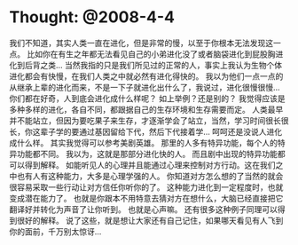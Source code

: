 # Thought: @2008-4-4
我们不知道，其实人类一直在进化，但是非常的慢，以至于你根本无法发现这一点。
比如你在有生之年都无法看见自己的小弟进化没了或者脑袋进化到屁股胸进化到后背之类…
当然我指的只是我们所见过的正常的人，事实上我认为生物个体进化都会有快慢，在我们人类之中就必然有进化得快的。
我以为他们一点一点的从继承上辈的进化而来，不是一下子就进化出什么了，我说过，进化很慢很慢…
你们都在好奇，人到底会进化成什么样呢？
如上举例？还是别的？
我觉得应该是多种多样的进化，各自不同，都跟据自己的生存环境和生存需要而定。
人类最早并不能站立，但因为要吃果子来生存，才逐渐学会了站立，当然，学习时间很长很长，你这辈子学的要通过基因留给下代，然后下代接着学…
呵呵还是没说人进化成什么样。
其实我觉得可以参考美剧英雄。
那里的人多有特异功能，每个人的特异功能都不同。
我以为，这就是那部分进化快的人。
而且剧中出现的特异功能都可以得到解释。
如能听见人的心理并且能通过心理来控制对方行动。这在我们之中也有人有这种能力，大多是心理学强的人。
你知道对方怎么想的了当然的就会很容易采取一些行动让对方信任你听你的了。
这种能力进化到一定程度时，也就变成潜在能力了。
也就是你跟本不用特意去猜对方在想什么，大脑已经直接把它翻译好并转化为声音了让你听到。
也就是心声嘛。
还有很多这种例子同理可以得到很好的解释。
说了这些，就是想让大家还有自己记住，如果哪天看见有人飞到你的面前，千万别太惊讶…
